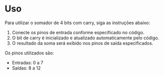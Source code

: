 # Uso

Para utilizar o somador de 4 bits com carry, siga as instruções abaixo:

1. Conecte os pinos de entrada conforme especificado no código.
2. O bit de carry é inicializado e atualizado automaticamente pelo código.
3. O resultado da soma será exibido nos pinos de saída especificados.

Os pinos utilizados são:

- Entradas: 0 a 7
- Saídas: 8 a 12